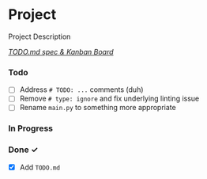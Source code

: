 # Project

Project Description

<em>[TODO.md spec & Kanban Board](https://bit.ly/3fCwKfM)</em>

### Todo

- [ ] Address `# TODO: ...` comments (duh)  
- [ ] Remove `# type: ignore` and fix underlying linting issue  
- [ ] Rename `main.py` to something more appropriate  

### In Progress


### Done ✓

- [x] Add `TODO.md`  

